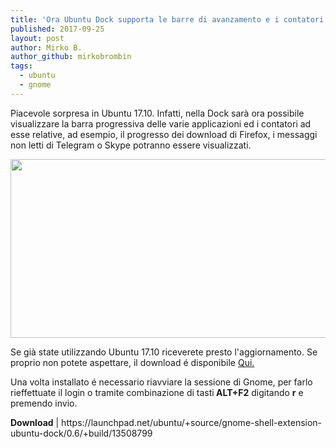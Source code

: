 ```yaml
---
title: 'Ora Ubuntu Dock supporta le barre di avanzamento e i contatori notifiche'
published: 2017-09-25
layout: post
author: Mirko B.
author_github: mirkobrombin
tags:
  - ubuntu  
  - gnome
---
```

<p>Piacevole sorpresa in Ubuntu 17.10. Infatti, nella Dock sarà ora possibile&nbsp; visualizzare la barra progressiva delle varie applicazioni ed i contatori ad esse relative,&nbsp;ad&nbsp;esempio, il progresso dei download di Firefox, i messaggi non letti di Telegram o Skype potranno essere visualizzati.</p><p><img class=" size-full wp-image-157" alt="" height="286" src="https://linuxhub.it/wordpress/wp-content/uploads/2017/09/ubuntu-dock-progress-bar-badge-1.png" width="554" /></p><p>Se già state utilizzando Ubuntu 17.10 riceverete presto l'aggiornamento. Se&nbsp; proprio non potete aspettare, il download é disponibile <a href="https://launchpad.net/ubuntu/+source/gnome-shell-extension-ubuntu-dock/0.6/+build/13508799">Qui.</a></p><p>Una volta installato é necessario riavviare la sessione di Gnome, per farlo rieffettuate il login o tramite combinazione di tasti<strong> ALT+F2</strong> digitando <strong>r</strong> e premendo invio.</p><p><strong>Download</strong> |&nbsp;https://launchpad.net/ubuntu/+source/gnome-shell-extension-ubuntu-dock/0.6/+build/13508799</p>